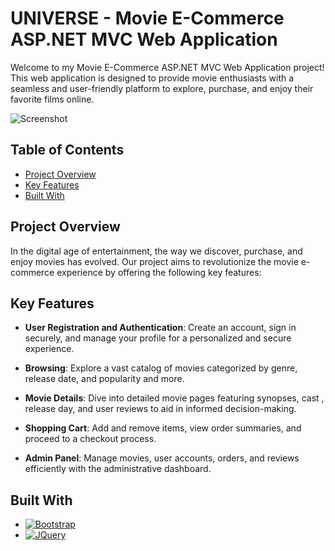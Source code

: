 # UNIVERSE - Movie E-Commerce ASP.NET MVC Web Application

Welcome to my Movie E-Commerce ASP.NET MVC Web Application project! This web application is designed to provide movie enthusiasts with a seamless and user-friendly platform to explore, purchase, and enjoy their favorite films online.

![Screenshot](screenshot.png)

## Table of Contents
- [Project Overview](#project-overview)
- [Key Features](#key-features)
- [Built With](#built-with)

## Project Overview

In the digital age of entertainment, the way we discover, purchase, and enjoy movies has evolved. Our project aims to revolutionize the movie e-commerce experience by offering the following key features:

## Key Features

- **User Registration and Authentication**: Create an account, sign in securely, and manage your profile for a personalized and secure experience.

- **Browsing**: Explore a vast catalog of movies categorized by genre, release date, and popularity and more.

- **Movie Details**: Dive into detailed movie pages featuring synopses, cast , release day, and user reviews to aid in informed decision-making.

- **Shopping Cart**: Add and remove items, view order summaries, and proceed to a checkout process.

- **Admin Panel**: Manage movies, user accounts, orders, and reviews efficiently with the administrative dashboard.

## Built With

* [![Bootstrap][Bootstrap.com]][Bootstrap-url]
* [![JQuery][JQuery.com]][JQuery-url]

<!-- MARKDOWN LINKS & IMAGES -->
<!-- https://www.markdownguide.org/basic-syntax/#reference-style-links -->
[Bootstrap.com]: https://img.shields.io/badge/Bootstrap-563D7C?style=for-the-badge&logo=bootstrap&logoColor=white
[Bootstrap-url]: https://getbootstrap.com
[JQuery.com]: https://img.shields.io/badge/jQuery-0769AD?style=for-the-badge&logo=jquery&logoColor=white
[JQuery-url]: https://jquery.com 
